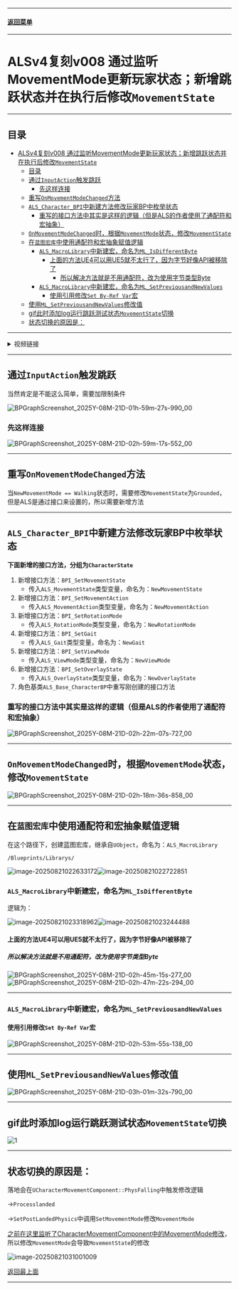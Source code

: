 
------

#### [返回菜单](../ALS_Menu.md)

------

# ALSv4复刻v008 通过监听MovementMode更新玩家状态；新增跳跃状态并在执行后修改`MovementState`

------

## 目录

- [ALSv4复刻v008 通过监听MovementMode更新玩家状态；新增跳跃状态并在执行后修改`MovementState`](#alsv4复刻v008-通过监听movementmode更新玩家状态新增跳跃状态并在执行后修改movementstate)
  - [目录](#目录)
  - [通过`InputAction`触发跳跃](#通过inputaction触发跳跃)
    - [先这样连接](#先这样连接)
  - [重写`OnMovementModeChanged`方法](#重写onmovementmodechanged方法)
  - [`ALS_Character_BPI`中新建方法修改玩家BP中枚举状态](#als_character_bpi中新建方法修改玩家bp中枚举状态)
    - [重写的接口方法中其实是这样的逻辑（但是ALS的作者使用了通配符和宏抽象）](#重写的接口方法中其实是这样的逻辑但是als的作者使用了通配符和宏抽象)
  - [`OnMovementModeChanged`时，根据`MovementMode`状态，修改`MovementState`](#onmovementmodechanged时根据movementmode状态修改movementstate)
  - [在`蓝图宏库`中使用通配符和宏抽象赋值逻辑](#在蓝图宏库中使用通配符和宏抽象赋值逻辑)
    - [`ALS_MacroLibrary`中新建宏，命名为`ML_IsDifferentByte`](#als_macrolibrary中新建宏命名为ml_isdifferentbyte)
      - [上面的方法UE4可以用UE5就不太行了，因为字节好像API被移除了](#上面的方法ue4可以用ue5就不太行了因为字节好像api被移除了)
        - [所以解决方法就是不用通配符，改为使用字节类型Byte](#所以解决方法就是不用通配符改为使用字节类型byte)
    - [`ALS_MacroLibrary`中新建宏，命名为`ML_SetPreviousandNewValues`](#als_macrolibrary中新建宏命名为ml_setpreviousandnewvalues)
      - [使用引用修改`Set By-Ref Var`宏](#使用引用修改set-by-ref-var宏)
  - [使用`ML_SetPreviousandNewValues`修改值](#使用ml_setpreviousandnewvalues修改值)
  - [gif此时添加log运行跳跃测试状态`MovementState`切换](#gif此时添加log运行跳跃测试状态movementstate切换)
  - [状态切换的原因是：](#状态切换的原因是)


------

<details>
<summary>视频链接</summary>

> [高级运动系统解耦和复刻第八期_哔哩哔哩_bilibili](https://www.bilibili.com/video/BV1ja41197XQ/?spm_id_from=333.1391.0.0&p=11&vd_source=9e1e64122d802b4f7ab37bd325a89e6c)

------

</details>

------

## 通过`InputAction`触发跳跃

当然肯定是不能这么简单，需要加限制条件

![BPGraphScreenshot_2025Y-08M-21D-01h-59m-27s-990_00](./Image/ALSv4Reproduce_v008/BPGraphScreenshot_2025Y-08M-21D-01h-59m-27s-990_00.png)

### 先这样连接

![BPGraphScreenshot_2025Y-08M-21D-02h-59m-17s-552_00](./Image/ALSv4Reproduce_v008/BPGraphScreenshot_2025Y-08M-21D-02h-59m-17s-552_00.png)

------

## 重写`OnMovementModeChanged`方法

当`NewMovementMode == Walking`状态时，需要修改`MovementState`为`Grounded`，但是ALS是通过接口来设置的，所以需要新增方法

------

## `ALS_Character_BPI`中新建方法修改玩家BP中枚举状态

**下面新增的接口方法，分组为`CharacterState`**

1. 新增接口方法：`BPI_SetMovementState`
   - 传入`ALS_MovementState`类型变量，命名为：`NewMovementState`
2. 新增接口方法：`BPI_SetMovementAction`
   - 传入`ALS_MovementAction`类型变量，命名为：`NewMovementAction`
3. 新增接口方法：`BPI_SetRotationMode`
   - 传入`ALS_RotationMode`类型变量，命名为：`NewRotationMode`
4. 新增接口方法：`BPI_SetGait`
   - 传入`ALS_Gait`类型变量，命名为：`NewGait`
5. 新增接口方法：`BPI_SetViewMode`
   - 传入`ALS_ViewMode`类型变量，命名为：`NewViewMode`
6. 新增接口方法：`BPI_SetOverlayState`
   - 传入`ALS_OverlayState`类型变量，命名为：`NewOverlayState`
7. 角色基类`ALS_Base_CharacterBP`中重写刚创建的接口方法

### 重写的接口方法中其实是这样的逻辑（但是ALS的作者使用了通配符和宏抽象）

![BPGraphScreenshot_2025Y-08M-21D-02h-22m-07s-727_00](./Image/ALSv4Reproduce_v008/BPGraphScreenshot_2025Y-08M-21D-02h-22m-07s-727_00.png)

------

## `OnMovementModeChanged`时，根据`MovementMode`状态，修改`MovementState`

![BPGraphScreenshot_2025Y-08M-21D-02h-18m-36s-858_00](./Image/ALSv4Reproduce_v008/BPGraphScreenshot_2025Y-08M-21D-02h-18m-36s-858_00.png)

------

## 在`蓝图宏库`中使用通配符和宏抽象赋值逻辑

在这个路径下，创建蓝图宏库，继承自`UObject`，命名为：`ALS_MacroLibrary`

```
/Blueprints/Librarys/
```

![image-20250821022633172](./Image/ALSv4Reproduce_v008/image-20250821022633172.png)![image-20250821022722851](./Image/ALSv4Reproduce_v008/image-20250821022722851.png)



### `ALS_MacroLibrary`中新建宏，命名为`ML_IsDifferentByte`

逻辑为：

![image-20250821023318962](./Image/ALSv4Reproduce_v008/image-20250821023318962.png)![image-20250821023244488](./Image/ALSv4Reproduce_v008/image-20250821023244488.png)



#### 上面的方法UE4可以用UE5就不太行了，因为字节好像API被移除了

##### 所以解决方法就是不用通配符，改为使用字节类型Byte

![BPGraphScreenshot_2025Y-08M-21D-02h-45m-15s-277_00](./Image/ALSv4Reproduce_v008/BPGraphScreenshot_2025Y-08M-21D-02h-45m-15s-277_00.png)![BPGraphScreenshot_2025Y-08M-21D-02h-47m-22s-294_00](./Image/ALSv4Reproduce_v008/BPGraphScreenshot_2025Y-08M-21D-02h-47m-22s-294_00.png)

------

### `ALS_MacroLibrary`中新建宏，命名为`ML_SetPreviousandNewValues`

#### 使用引用修改`Set By-Ref Var`宏

![BPGraphScreenshot_2025Y-08M-21D-02h-53m-55s-138_00](./Image/ALSv4Reproduce_v008/BPGraphScreenshot_2025Y-08M-21D-02h-53m-55s-138_00.png)

------

## 使用`ML_SetPreviousandNewValues`修改值

![BPGraphScreenshot_2025Y-08M-21D-03h-01m-32s-790_00](./Image/ALSv4Reproduce_v008/BPGraphScreenshot_2025Y-08M-21D-03h-01m-32s-790_00.png)

------

## gif此时添加log运行跳跃测试状态`MovementState`切换

![1](./Image/ALSv4Reproduce_v008/1.gif)

------

## 状态切换的原因是：

落地会在`UCharacterMovementComponent::PhysFalling`中触发修改逻辑

->`Processlanded`

->`SetPostLandedPhysics`中调用`SetMovementMode`修改`MovementMode`

[之前在这里监听了CharacterMovementComponent中的MovementMode修改](#onmovementmodechanged时根据movementmode状态修改movementstate)，所以修改`MovementMode`会导致`MovementState`的修改

![image-20250821031001009](./Image/ALSv4Reproduce_v008/image-20250821031001009.png)

[返回最上面](#返回菜单)

___________________________________________________________________________________________

